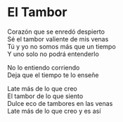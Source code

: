 # El Tambor  

Corazón que se enredó despierto  
Sé el tambor valiente de mis venas  
Tú y yo no somos más que un tiempo  
Y uno solo no podrá entenderlo  

No lo entiendo corriendo  
Deja que el tiempo te lo enseñe  

Late más de lo que creo  
El tambor de lo que siento  
Dulce eco de tambores en las venas  
Late más de lo que creo y es así  
